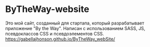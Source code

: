 # ByTheWay-website
Это мой сайт, созданный для стартапа, который разрабатывает приложение "By the Way". Написан с использованием SASS, JS, псевдоклассов CSS и псевдоэлементов CSS.
https://gabellajhonson.github.io/ByTheWay_webSite/

